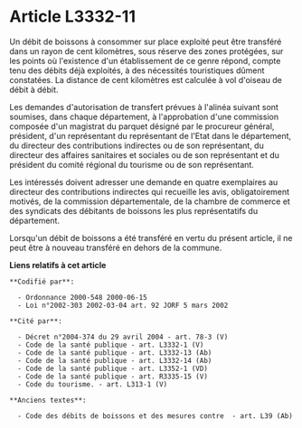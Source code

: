 # Article L3332-11

Un débit de boissons à consommer sur place exploité peut être transféré dans un rayon de cent kilomètres, sous réserve des
zones protégées, sur les points où l'existence d'un établissement de ce genre répond, compte tenu des débits déjà exploités,
à des nécessités touristiques dûment constatées. La distance de cent kilomètres est calculée à vol d'oiseau de débit à débit.

Les demandes d'autorisation de transfert prévues à l'alinéa suivant sont soumises, dans chaque département, à l'approbation
d'une commission composée d'un magistrat du parquet désigné par le procureur général, président, d'un représentant du
représentant de l'Etat dans le département, du directeur des contributions indirectes ou de son représentant, du directeur
des affaires sanitaires et sociales ou de son représentant et du président du comité régional du tourisme ou de son
représentant.

Les intéressés doivent adresser une demande en quatre exemplaires au directeur des contributions indirectes qui recueille les
avis, obligatoirement motivés, de la commission départementale, de la chambre de commerce et des syndicats des débitants de
boissons les plus représentatifs du département.

Lorsqu'un débit de boissons a été transféré en vertu du présent article, il ne peut être à nouveau transféré en dehors de la
commune.

**Liens relatifs à cet article**

	**Codifié par**:

	  - Ordonnance 2000-548 2000-06-15
	  - Loi n°2002-303 2002-03-04 art. 92 JORF 5 mars 2002

	**Cité par**:

	  - Décret n°2004-374 du 29 avril 2004 - art. 78-3 (V)
	  - Code de la santé publique - art. L3332-1 (V)
	  - Code de la santé publique - art. L3332-13 (Ab)
	  - Code de la santé publique - art. L3332-14 (Ab)
	  - Code de la santé publique - art. L3352-1 (VD)
	  - Code de la santé publique - art. R3335-15 (V)
	  - Code du tourisme. - art. L313-1 (V)

	**Anciens textes**:

	  - Code des débits de boissons et des mesures contre  - art. L39 (Ab)
